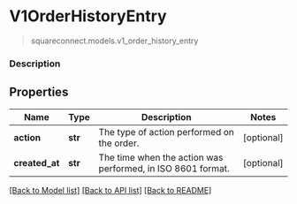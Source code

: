 # V1OrderHistoryEntry
> squareconnect.models.v1_order_history_entry

### Description

## Properties
Name | Type | Description | Notes
------------ | ------------- | ------------- | -------------
**action** | **str** | The type of action performed on the order. | [optional]
**created_at** | **str** | The time when the action was performed, in ISO 8601 format. | [optional]

[[Back to Model list]](../README.md#documentation-for-models) [[Back to API list]](../README.md#documentation-for-api-endpoints) [[Back to README]](../README.md)


